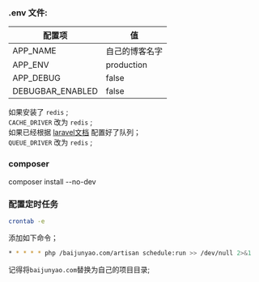 ### .env 文件:  
| 配置项 | 值 |
| ----- | ---- |
| APP_NAME | 自己的博客名字 |
| APP_ENV | production |
| APP_DEBUG | false |
| DEBUGBAR_ENABLED | false |
如果安装了 `redis` ;  
`CACHE_DRIVER` 改为 `redis` ;  
如果已经根据 [laravel文档](https://laravel-china.org/docs/laravel/5.5/queues/1324) 配置好了队列；  
`QUEUE_DRIVER` 改为 `redis` ;  
### composer
composer install --no-dev  
### 配置定时任务
```bash
crontab -e
```
添加如下命令；  
```bash
* * * * * php /baijunyao.com/artisan schedule:run >> /dev/null 2>&1
```
记得将`baijunyao.com`替换为自己的项目目录;